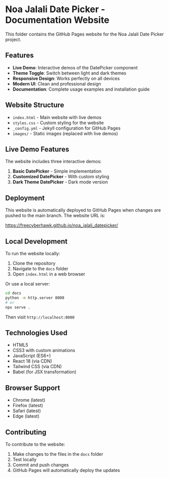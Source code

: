 # Noa Jalali Date Picker - Documentation Website

This folder contains the GitHub Pages website for the Noa Jalali Date Picker project.

## Features

- **Live Demo**: Interactive demos of the DatePicker component
- **Theme Toggle**: Switch between light and dark themes
- **Responsive Design**: Works perfectly on all devices
- **Modern UI**: Clean and professional design
- **Documentation**: Complete usage examples and installation guide

## Website Structure

- `index.html` - Main website with live demos
- `styles.css` - Custom styling for the website
- `_config.yml` - Jekyll configuration for GitHub Pages
- `images/` - Static images (replaced with live demos)

## Live Demo Features

The website includes three interactive demos:

1. **Basic DatePicker** - Simple implementation
2. **Customized DatePicker** - With custom styling
3. **Dark Theme DatePicker** - Dark mode version

## Deployment

This website is automatically deployed to GitHub Pages when changes are pushed to the main branch. The website URL is:

https://freecyberhawk.github.io/noa_jalali_datepicker/

## Local Development

To run the website locally:

1. Clone the repository
2. Navigate to the `docs` folder
3. Open `index.html` in a web browser

Or use a local server:

```bash
cd docs
python -m http.server 8000
# or
npx serve .
```

Then visit `http://localhost:8000`

## Technologies Used

- HTML5
- CSS3 with custom animations
- JavaScript (ES6+)
- React 18 (via CDN)
- Tailwind CSS (via CDN)
- Babel (for JSX transformation)

## Browser Support

- Chrome (latest)
- Firefox (latest)
- Safari (latest)
- Edge (latest)

## Contributing

To contribute to the website:

1. Make changes to the files in the `docs` folder
2. Test locally
3. Commit and push changes
4. GitHub Pages will automatically deploy the updates
